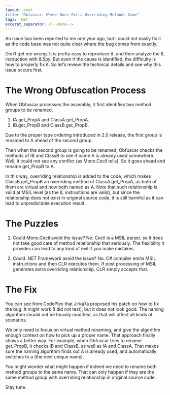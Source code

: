 ```yaml
---
layout: post
title: "Obfuscar: Where Does Extra Overriding Methods Come"
tags: .NET
excerpt_separator: <!--more-->
---
```

An issue has been reported to me one year ago, but I could not easily fix it as the code base was not quite clear where the bug comes from exactly.

Don’t get me wrong. It is pretty easy to reproduce it, and then analyze the IL instruction with ILSpy. But even if the cause is identified, the difficulty is how to properly fix it. So let’s review the technical details and see why this issue occurs first.
<!--more-->

# The Wrong Obfuscation Process

When Obfuscar processes the assembly, it first identifies two method groups to be renamed,

1. IA.get_PropA and ClassA.get_PropA.
1. IB.get_PropB and ClassB.get_PropB.

Due to the proper type ordering introduced in 2.0 release, the first group is renamed to A ahead of the second group.

Then when the second group is going to be renamed, Obfuscar checks the methods of IB and ClassB to see if name A is already used somewhere. Well, it could not see any conflict (as Mono.Cecil tells). So it goes ahead and rename get_PropB to A.

In this way, overriding relationship is added to the code, which makes ClassB.get_PropB an overriding method of ClassA.get_PropA, as both of them are virtual and now both named as A. Note that such relationship is valid at MSIL level (as the IL instructions are valid), but since the relationship does not exist in original source code, it is still harmful as it can lead to unpredictable execution result.

# The Puzzles

1. Could Mono.Cecil avoid the issue? No. Cecil is a MSIL parser, so it does not take good care of method relationship that seriously. The flexibility it provides can lead to any kind of evil if you make mistakes.

1. Could .NET Framework avoid the issue? No. C# compiler emits MSIL instructions and then CLR executes them. If post processing of MSIL generates extra overriding relationship, CLR simply accepts that.

# The Fix

You can see from CodePlex that Jirka7a proposed his patch on how to fix the bug. It might work (I did not test), but it does not look good. The naming algorithm should not be heavily modified, as that will affect all kinds of scenarios.

We only need to focus on virtual method renaming, and give the algorithm enough context on how to pick up a proper name. That approach finally shows a better way. For example, when Obfuscar tries to rename get_PropB, it checks IB and ClassB, as well as IA and ClassA. That makes sure the naming algorithm finds out A is already used, and automatically switches to a (the next unique name).

You might wonder what might happen if indeed we need to rename both method groups to the same name. That can only happen if they are the same method group with overriding relationship in original source code.

Stay tune.
